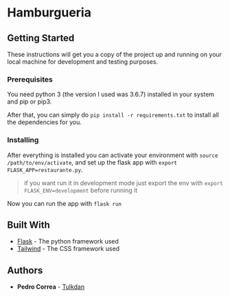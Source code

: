 # Hamburgueria

## Getting Started

These instructions will get you a copy of the project up and running on your local machine for development and testing purposes.

### Prerequisites

You need python 3 (the version I used was 3.6.7) installed in your system and pip or pip3.

After that, you can simply do
`pip install -r requirements.txt`
to install all the dependencies for you.

### Installing

After everything is installed you can activate your environment with `source /path/to/env/activate`,
and set up the flask app with `export FLASK_APP=restaurante.py`.

> if you want run it in development mode just export the env with `export FLASK_ENV=development` before running it

Now you can run the app with `flask run`

## Built With

* [Flask](http://flask.pocoo.org/) - The python framework used
* [Tailwind](https://tailwindcss.com/) - The CSS framework used

## Authors

* **Pedro Correa** - [Tulkdan](https://github.com/Tulkdan)
